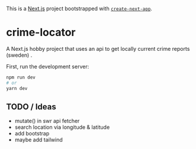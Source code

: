 This is a [Next.js](https://nextjs.org/) project bootstrapped with [`create-next-app`](https://github.com/vercel/next.js/tree/canary/packages/create-next-app).

# crime-locator

A Next.js hobby project that uses an api to get locally current crime reports (sweden) .

First, run the development server:

```bash
npm run dev
# or
yarn dev
```

## TODO / Ideas

- mutate() in swr api fetcher
- search location via longitude & latitude
- add bootstrap
- maybe add tailwind
